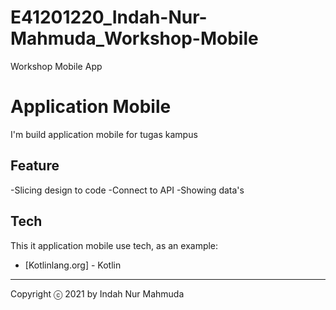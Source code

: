 # E41201220_Indah-Nur-Mahmuda_Workshop-Mobile
Workshop Mobile App
# Application Mobile

I'm build application mobile for tugas kampus

## Feature

-Slicing design to code
-Connect to API
-Showing data's


## Tech

This it application mobile use tech, as an example:

- [Kotlinlang.org] - Kotlin



<hr>

Copyright ⓒ 2021 by Indah Nur Mahmuda
